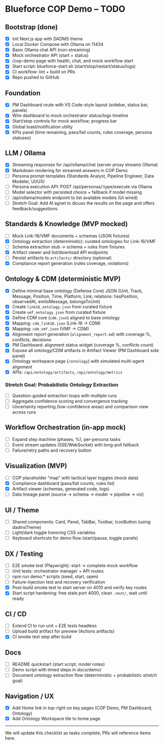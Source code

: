 # Blueforce COP Demo – TODO

## Bootstrap (done)
- [x] Init Next.js app with DADMS theme
- [x] Local Docker Compose with Ollama on 11434
- [x] Basic Ollama chat API (non-streaming)
- [x] Mock orchestrator API (start + status)
- [x] /cop-demo page with health, chat, and mock workflow start
- [x] Start script: blueforce-start.sh (start/stop/restart/status/logs)
- [x] CI workflow: lint + build on PRs
- [x] Repo pushed to GitHub

## Foundation
- [x] PM Dashboard route with VS Code-style layout (sidebar, status bar, panels)
- [x] Wire dashboard to mock orchestrator status/logs timeline
- [x] Start/stop controls for mock workflow; progress bar
- [x] Global toast/notification utility
- [x] KPIs panel (time remaining, pass/fail counts, rules coverage, persona statuses)

## LLM / Ollama
- [x] Streaming responses for /api/ollama/chat (server proxy streams Ollama)
- [x] Markdown rendering for streamed answers in COP Demo
- [ ] Persona prompt templates (Standards Analyst, Pipeline Engineer, Data Modeler, UI/UX)
- [ ] Persona execution API: POST /api/personas/:type/execute via Ollama
- [ ] Model selector with persisted choice + fallback if model missing
- [ ] /api/ollama/models endpoint to list available models (UI wired)
- [ ] Stretch Goal: Add AI agnet to dicuss the results on the page and offers feedback/suggestions

## Standards & Knowledge (MVP mocked)
- [ ] Mock Link-16/VMF documents + schemas (JSON fixtures)
- [x] Ontology extraction (deterministic): curated ontologies for Link-16/VMF
- [ ] Schema extraction stub → schema + rules from fixtures
- [x] Artifact viewer and list/download API endpoints
- [ ] Persist artifacts to `artifacts/` directory (optional)
- [x] Compliance report generation (rules coverage, violations)

## Ontology & CDM (deterministic MVP)
- [x] Define minimal base ontology (Defense Core) JSON (Unit, Track, Message, Position, Time, Platform, Link; relations: hasPosition, observedAt, emitsMessage, belongsToUnit)
- [x] Create `link16_ontology.json` from curated fixture
- [x] Create `vmf_ontology.json` from curated fixture
- [x] Define CDM core (`cdm.json`) aligned to base ontology
- [x] Mapping: `cdm_link16.json` (Link-16 → CDM)
- [x] Mapping: `cdm_vmf.json` (VMF → CDM)
- [x] Alignment report generation (`alignment_report.md`) with coverage %, conflicts, decisions
- [x] PM Dashboard: alignment status widget (coverage %, conflicts count)
- [x] Expose all ontology/CDM artifacts in Artifact Viewer (PM Dashboard side panel)
- [x] Ontology workspace page (`/ontology`) with simulated multi-agent alignment
- [x] APIs: `/api/ontology/artifacts`, `/api/ontology/metrics`

### Stretch Goal: Probabilistic Ontology Extraction
- [ ] Question-guided extraction loops with multiple runs
- [ ] Aggregate confidence scoring and convergence tracking
- [ ] Uncertainty reporting (low-confidence areas) and comparison view across runs

## Workflow Orchestration (in-app mock)
- [ ] Expand step machine (phases, %), per-persona tasks
- [ ] Event stream updates (SSE/WebSocket) with long-poll fallback
- [ ] Failure/retry paths and recovery button

## Visualization (MVP)
- [ ] COP placeholder "map" with tactical layer toggles (mock data)
- [x] Compliance dashboard (pass/fail counts, rules list)
- [x] Artifact viewer (schemas, generated code, logs)
- [ ] Data lineage panel (source → schema → model → pipeline → viz)

## UI / Theme
- [ ] Shared components: Card, Panel, TabBar, Toolbar, IconButton (using dadmsTheme)
- [ ] Light/dark toggle honoring CSS variables
- [ ] Keyboard shortcuts for demo flow (start/pause, toggle panels)

## DX / Testing
- [ ] E2E smoke test (Playwright): start → complete mock workflow
- [ ] Unit tests: orchestrator manager + API routes
- [ ] npm run demo:* scripts (seed, start, open)
- [ ] Failure-injection test and recovery verification
- [x] Post-build smoke test to start server on 4010 and verify key routes
- [x] Start script hardening: free stale port 4000, clean `.next/`, wait until ready

## CI / CD
- [ ] Extend CI to run unit + E2E tests headless
- [ ] Upload build artifact for preview (Actions artifacts)
- [x] CI smoke test step after build

## Docs
- [ ] README quickstart (start script, model notes)
- [ ] Demo script with timed steps in docs/demo/
 - [ ] Document ontology extraction flow (deterministic + probabilistic stretch goal)

## Navigation / UX
- [x] Add Home link in top-right on key pages (COP Demo, PM Dashboard, Ontology)
- [x] Add Ontology Workspace tile to home page

---

We will update this checklist as tasks complete; PRs will reference items here.

